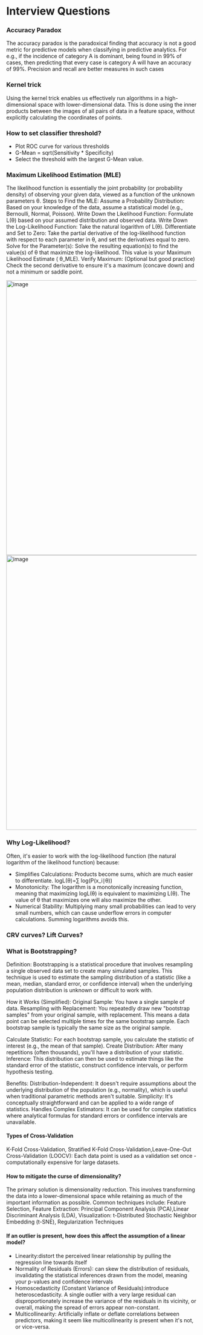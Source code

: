 # Interview Questions

### Accuracy Paradox
The accuracy paradox is the paradoxical finding that accuracy is not a good metric for predictive models when classifying in predictive analytics. For e.g., if the incidence of category A is dominant, being found in 99% of cases, then predicting that every case is category A will have an accuracy of 99%. Precision and recall are better measures in such cases

### Kernel trick
Using the kernel trick enables us effectively run algorithms in a high-dimensional space with lower-dimensional data. This is done using the inner products between the images of all pairs of data in a feature space, without explicitly calculating the coordinates of points.

### How to set classifier threshold?
* Plot ROC curve for various thresholds  
* G-Mean = sqrt(Sensitivity * Specificity)  
* Select the threshold with the largest G-Mean value.

### Maximum Likelihood Estimation (MLE)
The likelihood function is essentially the joint probability (or probability density) of observing your given data, viewed as a function of the unknown parameters θ.
Steps to Find the MLE:
Assume a Probability Distribution: Based on your knowledge of the data, assume a statistical model (e.g., Bernoulli, Normal, Poisson).
Write Down the Likelihood Function: Formulate L(θ) based on your assumed distribution and observed data.
Write Down the Log-Likelihood Function: Take the natural logarithm of L(θ).
Differentiate and Set to Zero: Take the partial derivative of the log-likelihood function with respect to each parameter in θ, and set the derivatives equal to zero.
Solve for the Parameter(s): Solve the resulting equation(s) to find the value(s) of θ that maximize the log-likelihood. This value is your Maximum Likelihood Estimate ( θ_MLE).
Verify Maximum: (Optional but good practice) Check the second derivative to ensure it's a maximum (concave down) and not a minimum or saddle point.

<img width="725" alt="image" src="https://github.com/user-attachments/assets/11b37843-487b-4cea-a80d-e987af7e231c" />
<img width="725" alt="image" src="https://github.com/user-attachments/assets/b449f45d-5b00-4c4e-abd4-59f4f0c96156" />

### Why Log-Likelihood?
Often, it's easier to work with the log-likelihood function (the natural logarithm of the likelihood function) because:
* Simplifies Calculations: Products become sums, which are much easier to differentiate. logL(θ)=∑ log(P(x_i∣θ))
* Monotonicity: The logarithm is a monotonically increasing function, meaning that maximizing logL(θ) is equivalent to maximizing L(θ). The value of θ that maximizes one will also maximize the other.
* Numerical Stability: Multiplying many small probabilities can lead to very small numbers, which can cause underflow errors in computer calculations. Summing logarithms avoids this.
### CRV curves? Lift Curves?

### What is Bootstrapping?
Definition: Bootstrapping is a statistical procedure that involves resampling a single observed data set to create many simulated samples. This technique is used to estimate the sampling distribution of a statistic (like a mean, median, standard error, or confidence interval) when the underlying population distribution is unknown or difficult to work with.

How it Works (Simplified):
Original Sample: You have a single sample of data.
Resampling with Replacement: You repeatedly draw new "bootstrap samples" from your original sample, with replacement. This means a data point can be selected multiple times for the same bootstrap sample. Each bootstrap sample is typically the same size as the original sample.

Calculate Statistic: For each bootstrap sample, you calculate the statistic of interest (e.g., the mean of that sample).
Create Distribution: After many repetitions (often thousands), you'll have a distribution of your statistic.
Inference: This distribution can then be used to estimate things like the standard error of the statistic, construct confidence intervals, or perform hypothesis testing.

Benefits:
Distribution-Independent: It doesn't require assumptions about the underlying distribution of the population (e.g., normality), which is useful when traditional parametric methods aren't suitable.
Simplicity: It's conceptually straightforward and can be applied to a wide range of statistics.
Handles Complex Estimators: It can be used for complex statistics where analytical formulas for standard errors or confidence intervals are unavailable.

#### Types of Cross-Validation
K-Fold Cross-Validation, Stratified K-Fold Cross-Validation,Leave-One-Out Cross-Validation (LOOCV): Each data point is used as a validation set once - computationally expensive for large datasets.

#### How to mitigate the curse of dimensionality?

The primary solution is dimensionality reduction. This involves transforming the data into a lower-dimensional space while retaining as much of the important information as possible. Common techniques include: Feature Selection, Feature Extraction: Principal Component Analysis (PCA),Linear Discriminant Analysis (LDA), Visualization: t-Distributed Stochastic Neighbor Embedding (t-SNE), Regularization Techniques 

#### If an outlier is present, how does this affect the assumption of a linear model?
* Linearity:distort the perceived linear relationship by pulling the regression line towards itself
* Normality of Residuals (Errors): can skew the distribution of residuals, invalidating the statistical inferences drawn from the model, meaning your p-values and confidence intervals
* Homoscedasticity (Constant Variance of Residuals):introduce heteroscedasticity. A single outlier with a very large residual can disproportionately increase the variance of the residuals in its vicinity, or overall, making the spread of errors appear non-constant.
* Multicollinearity: Artificially inflate or deflate correlations between predictors, making it seem like multicollinearity is present when it's not, or vice-versa.

